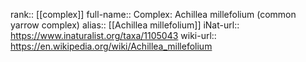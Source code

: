 

rank:: [[complex]]
full-name:: Complex: Achillea millefolium (common yarrow complex)
alias:: [[Achillea millefolium]]
iNat-url:: https://www.inaturalist.org/taxa/1105043
wiki-url:: https://en.wikipedia.org/wiki/Achillea_millefolium